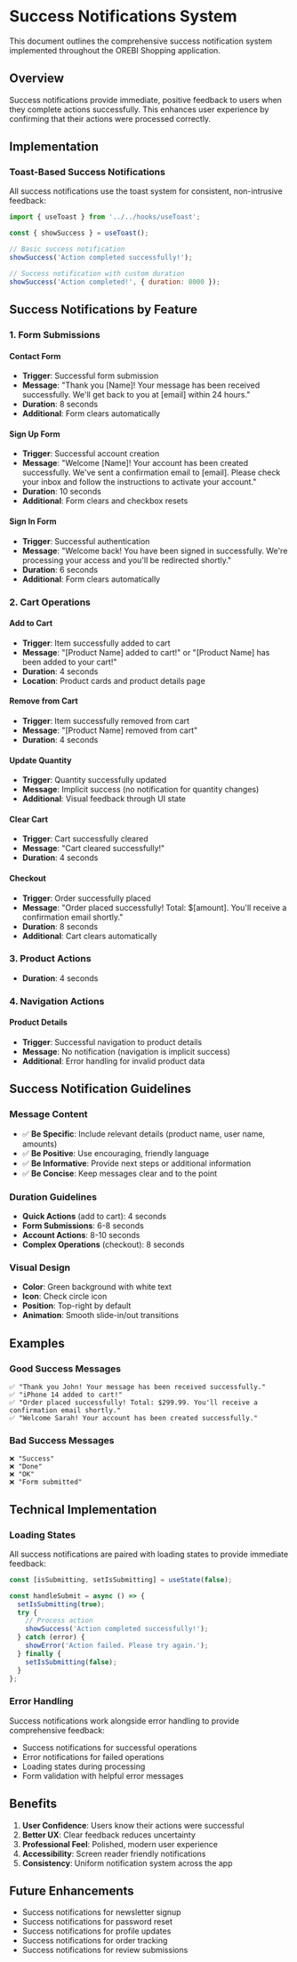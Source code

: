 # Success Notifications System

This document outlines the comprehensive success notification system implemented throughout the OREBI Shopping application.

## Overview

Success notifications provide immediate, positive feedback to users when they complete actions successfully. This enhances user experience by confirming that their actions were processed correctly.

## Implementation

### Toast-Based Success Notifications

All success notifications use the toast system for consistent, non-intrusive feedback:

```javascript
import { useToast } from '../../hooks/useToast';

const { showSuccess } = useToast();

// Basic success notification
showSuccess('Action completed successfully!');

// Success notification with custom duration
showSuccess('Action completed!', { duration: 8000 });
```

## Success Notifications by Feature

### 1. Form Submissions

#### Contact Form
- **Trigger**: Successful form submission
- **Message**: "Thank you [Name]! Your message has been received successfully. We'll get back to you at [email] within 24 hours."
- **Duration**: 8 seconds
- **Additional**: Form clears automatically

#### Sign Up Form
- **Trigger**: Successful account creation
- **Message**: "Welcome [Name]! Your account has been created successfully. We've sent a confirmation email to [email]. Please check your inbox and follow the instructions to activate your account."
- **Duration**: 10 seconds
- **Additional**: Form clears and checkbox resets

#### Sign In Form
- **Trigger**: Successful authentication
- **Message**: "Welcome back! You have been signed in successfully. We're processing your access and you'll be redirected shortly."
- **Duration**: 6 seconds
- **Additional**: Form clears automatically

### 2. Cart Operations

#### Add to Cart
- **Trigger**: Item successfully added to cart
- **Message**: "[Product Name] added to cart!" or "[Product Name] has been added to your cart!"
- **Duration**: 4 seconds
- **Location**: Product cards and product details page

#### Remove from Cart
- **Trigger**: Item successfully removed from cart
- **Message**: "[Product Name] removed from cart"
- **Duration**: 4 seconds

#### Update Quantity
- **Trigger**: Quantity successfully updated
- **Message**: Implicit success (no notification for quantity changes)
- **Additional**: Visual feedback through UI state

#### Clear Cart
- **Trigger**: Cart successfully cleared
- **Message**: "Cart cleared successfully!"
- **Duration**: 4 seconds

#### Checkout
- **Trigger**: Order successfully placed
- **Message**: "Order placed successfully! Total: $[amount]. You'll receive a confirmation email shortly."
- **Duration**: 8 seconds
- **Additional**: Cart clears automatically

### 3. Product Actions

- **Duration**: 4 seconds


### 4. Navigation Actions

#### Product Details
- **Trigger**: Successful navigation to product details
- **Message**: No notification (navigation is implicit success)
- **Additional**: Error handling for invalid product data

## Success Notification Guidelines

### Message Content
- ✅ **Be Specific**: Include relevant details (product name, user name, amounts)
- ✅ **Be Positive**: Use encouraging, friendly language
- ✅ **Be Informative**: Provide next steps or additional information
- ✅ **Be Concise**: Keep messages clear and to the point

### Duration Guidelines
- **Quick Actions** (add to cart): 4 seconds
- **Form Submissions**: 6-8 seconds
- **Account Actions**: 8-10 seconds
- **Complex Operations** (checkout): 8 seconds

### Visual Design
- **Color**: Green background with white text
- **Icon**: Check circle icon
- **Position**: Top-right by default
- **Animation**: Smooth slide-in/out transitions

## Examples

### Good Success Messages
```
✅ "Thank you John! Your message has been received successfully."
✅ "iPhone 14 added to cart!"
✅ "Order placed successfully! Total: $299.99. You'll receive a confirmation email shortly."
✅ "Welcome Sarah! Your account has been created successfully."
```

### Bad Success Messages
```
❌ "Success"
❌ "Done"
❌ "OK"
❌ "Form submitted"
```

## Technical Implementation

### Loading States
All success notifications are paired with loading states to provide immediate feedback:

```javascript
const [isSubmitting, setIsSubmitting] = useState(false);

const handleSubmit = async () => {
  setIsSubmitting(true);
  try {
    // Process action
    showSuccess('Action completed successfully!');
  } catch (error) {
    showError('Action failed. Please try again.');
  } finally {
    setIsSubmitting(false);
  }
};
```

### Error Handling
Success notifications work alongside error handling to provide comprehensive feedback:

- Success notifications for successful operations
- Error notifications for failed operations
- Loading states during processing
- Form validation with helpful error messages

## Benefits

1. **User Confidence**: Users know their actions were successful
2. **Better UX**: Clear feedback reduces uncertainty
3. **Professional Feel**: Polished, modern user experience
4. **Accessibility**: Screen reader friendly notifications
5. **Consistency**: Uniform notification system across the app

## Future Enhancements

- Success notifications for newsletter signup
- Success notifications for password reset
- Success notifications for profile updates
- Success notifications for order tracking
- Success notifications for review submissions
